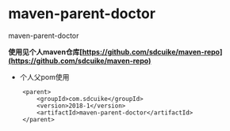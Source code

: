 # maven-parent-doctor

maven-parent-doctor

**使用见个人maven仓库[https://github.com/sdcuike/maven-repo](https://github.com/sdcuike/maven-repo)** 

- 个人父pom使用

```
    <parent>
        <groupId>com.sdcuike</groupId>
        <version>2018-1</version>
        <artifactId>maven-parent-doctor</artifactId>
    </parent>
```